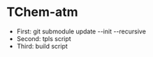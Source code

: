 # TChem-atm

- First: git submodule update --init --recursive
- Second: tpls script
- Third: build script
